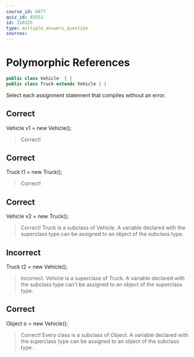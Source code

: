 ```yaml
---
course_id: 6677
quiz_id: 45551
id: 310325
type: multiple_answers_question
sources:
---
```


# Polymorphic References

```java
public class Vehicle  { }
public class Truck extends Vehicle { }
```

Select each assignment statement that compiles without an error.



## Correct

Vehicle v1 = new Vehicle();

> Correct! 

## Correct

Truck t1 = new Truck();

> Correct! 

## Correct

Vehicle v2 = new Truck();

> Correct! Truck is a subclass of Vehicle.  A variable declared with the superclass type
> can be assigned to an object of the subclass type.

## Incorrect

Truck t2 = new Vehicle();

> Incorrect. Vehicle is a superclass of Truck.  A variable declared with the subclass type
> can't be assigned to an object of the superclass type.

## Correct

Object o = new Vehicle();

> Correct! Every class is a subclass of Object.  A variable declared with the superclass type
> can be assigned to an object of the subclass type.